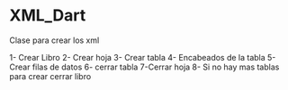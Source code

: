 # XML_Dart
Clase para crear los xml

  1- Crear Libro
  2- Crear hoja
  3- Crear tabla
  4- Encabeados de la tabla
  5- Crear filas de datos
  6- cerrar tabla
  7-Cerrar hoja
  8- Si no hay mas tablas para crear cerrar libro
